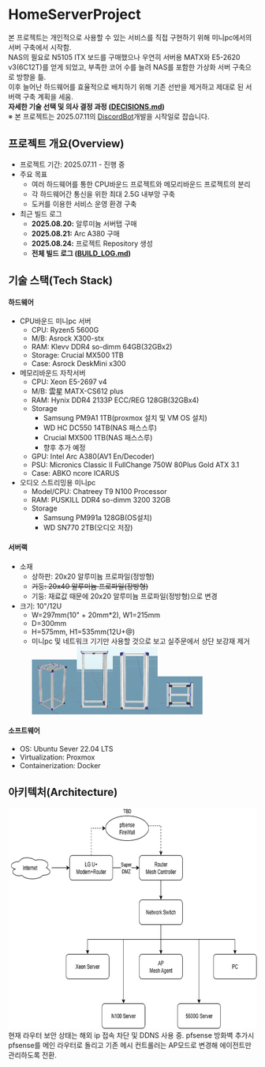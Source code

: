 # HomeServerProject  
본 프로젝트는 개인적으로 사용할 수 있는 서비스를 직접 구현하기 위해 미니pc에서의 서버 구축에서 시작함.  
NAS의 필요로 N5105 ITX 보드를 구매했으나 우연히 서버용 MATX와 E5-2620 v3(6C12T)를 얻게 되었고, 부족한 코어 수를 늘려 NAS를 포함한 가상화 서버 구축으로 방향을 틂.  
이후 늘어난 하드웨어를 효율적으로 배치하기 위해 기존 선반을 제거하고 제대로 된 서버랙 구축 계획을 세움.  
**자세한 기술 선택 및 의사 결정 과정 ([DECISIONS.md](./DECISIONS.md))**  
※ 본 프로젝트는 2025.07.11의 [DiscordBot](https://github.com/Kang-Junhui/DiscordBot)개발을 시작일로 잡습니다.  
## 프로젝트 개요(Overview)  
- 프로젝트 기간: 2025.07.11 - 진행 중
- 주요 목표
  - 여러 하드웨어를 통한 CPU바운드 프로젝트와 메모리바운드 프로젝트의 분리
  - 각 하드웨어간 통신을 위한 최대 2.5G 내부망 구축
  - 도커를 이용한 서비스 운영 환경 구축  
- 최근 빌드 로그
  - **2025.08.20:** 알루미늄 서버탭 구매
  - **2025.08.21:** Arc A380 구매
  - **2025.08.24:** 프로젝트 Repository 생성
  - **전체 빌드 로그 ([BUILD_LOG.md](./BUILD_LOG.md))**
## 기술 스택(Tech Stack)  
#### 하드웨어
- CPU바운드 미니pc 서버
  - CPU: Ryzen5 5600G  
  - M/B: Asrock X300-stx
  - RAM: Klevv DDR4 so-dimm 64GB(32GBx2)
  - Storage: Crucial MX500 1TB  
  - Case: Asrock DeskMini x300  
- 메모리바운드 자작서버  
  - CPU: Xeon E5-2697 v4  
  - M/B: 雲星 MATX-CS612 plus  
  - RAM: Hynix DDR4 2133P ECC/REG 128GB(32GBx4)  
  - Storage
    - Samsung PM9A1 1TB(proxmox 설치 및 VM OS 설치)
    - WD HC DC550 14TB(NAS 패스스루)
    - Crucial MX500 1TB(NAS 패스스루)
    - 향후 추가 예정  
  - GPU: Intel Arc A380(AV1 En/Decoder)  
  - PSU: Micronics Classic II FullChange 750W 80Plus Gold ATX 3.1
  - Case: ABKO ncore ICARUS
- 오디오 스트리밍용 미니pc  
  - Model/CPU: Chatreey T9 N100 Processor  
  - RAM: PUSKILL DDR4 so-dimm 3200 32GB  
  - Storage
    - Samsung PM991a 128GB(OS설치)
    - WD SN770 2TB(오디오 저장)
#### 서버랙  
- 소재
  - 상하판: 20x20 알루미늄 프로파일(정방형)
  - ~~기둥: 20x40 알루미늄 프로파일(장방형)~~
  - 기둥: 재료값 때문에 20x20 알루미늄 프로파일(정방형)으로 변경
- 크기: 10"/12U
  - W=297mm(10" + 20mm*2), W1=215mm
  - D=300mm
  - H=575mm, H1=535mm(12U+@)
  - 미니pc 및 네트워크 기기만 사용할 것으로 보고 실주문에서 상단 보강재 제거
<img src="./Reference/isometric.png" width="20%" height="20%"/><img src="./Reference/front.png" width="16%" height="16%"/><img src="./Reference/side.png" width="20%" height="20%"/><img src="./Reference/top.png" width="20%" height="20%"/>
#### 소프트웨어
- OS: Ubuntu Sever 22.04 LTS
- Virtualization: Proxmox
- Containerization: Docker
## 아키텍처(Architecture)
<img src="./Reference/Architecture.png" width=691 height=447/>  
현재 라우터 보안 상태는 해외 ip 접속 차단 및 DDNS 사용 중.
pfsense 방화벽 추가시 pfsense를 메인 라우터로 돌리고 기존 메시 컨트롤러는 AP모드로 변경해 에이전트만 관리하도록 전환.  
